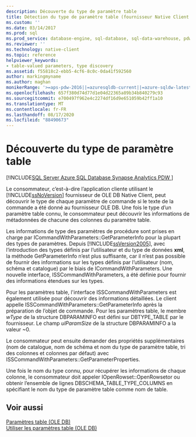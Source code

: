 ```yaml
---
description: Découverte du type de paramètre table
title: Détection du type de paramètre table (fournisseur Native Client OLE DB)
ms.custom: ''
ms.date: 03/14/2017
ms.prod: sql
ms.prod_service: database-engine, sql-database, sql-data-warehouse, pdw
ms.reviewer: ''
ms.technology: native-client
ms.topic: reference
helpviewer_keywords:
- table-valued parameters, type discovery
ms.assetid: f55818c2-ebb5-4cf6-8c0c-0da41f592560
author: markingmyname
ms.author: maghan
monikerRange: '>=aps-pdw-2016||=azuresqldb-current||=azure-sqldw-latest||>=sql-server-2016||=sqlallproducts-allversions||>=sql-server-linux-2017||=azuresqldb-mi-current'
ms.openlocfilehash: 657f380d74d77d1e04d22365a89b34b840279c93
ms.sourcegitcommit: e700497f962e4c2274df16d9e651059b42ff1a10
ms.translationtype: MT
ms.contentlocale: fr-FR
ms.lasthandoff: 08/17/2020
ms.locfileid: "88490673"
---
```

# <a name="table-valued-parameter-type-discovery"></a>Découverte du type de paramètre table
[!INCLUDE[SQL Server Azure SQL Database Synapse Analytics PDW ](../../includes/applies-to-version/sql-asdb-asdbmi-asa-pdw.md)]

  Le consommateur, c’est-à-dire l’application cliente utilisant le [!INCLUDE[ssNoVersion](../../includes/ssnoversion-md.md)] fournisseur de OLE DB Native Client, peut découvrir le type de chaque paramètre de commande si le texte de la commande a été donné au fournisseur OLE DB. Une fois le type d’un paramètre table connu, le consommateur peut découvrir les informations de métadonnées de chacune des colonnes du paramètre table.  
  
 Les informations de type des paramètres de procédure sont prises en charge par ICommandWithParameters::GetParameterInfo pour la plupart des types de paramètres. Depuis [!INCLUDE[ssVersion2005](../../includes/ssversion2005-md.md)], avec l’introduction des types définis par l’utilisateur et du type de données **xml**, la méthode GetParameterInfo n’est plus suffisante, car il n’est pas possible de fournir des informations sur les types définis par l’utilisateur (nom, schéma et catalogue) par le biais de ICommandWithParameters. Une nouvelle interface, ISSCommandWithParameters, a été définie pour fournir des informations étendues sur les types.  
  
 Pour les paramètres table, l'interface ISSCommandWithParameters est également utilisée pour découvrir des informations détaillées. Le client appelle ISSCommandWithParameters::GetParameterInfo après la préparation de l’objet de commande. Pour les paramètres table, le membre *wType* de la structure DBPARAMINFO est défini sur DBTYPE_TABLE par le fournisseur. Le champ *ulParamSize* de la structure DBPARAMINFO a la valeur ~0.  
  
 Le consommateur peut ensuite demander des propriétés supplémentaires (nom de catalogue, nom de schéma et nom du type de paramètre table, tri des colonnes et colonnes par défaut) avec ISSCommandWithParameters::GetParameterProperties.  
  
 Une fois le nom du type connu, pour récupérer les informations de chaque colonne, le consommateur doit appeler IOpenRowset::OpenRowsetor ou obtenir l’ensemble de lignes DBSCHEMA_TABLE_TYPE_COLUMNS en spécifiant le nom du type de paramètre table comme nom de table.  
  
## <a name="see-also"></a>Voir aussi  
 [Paramètres table &#40;OLE DB&#41;](../../relational-databases/native-client-ole-db-table-valued-parameters/table-valued-parameters-ole-db.md)   
 [Utiliser les paramètres table &#40;OLE DB&#41;](../../relational-databases/native-client-ole-db-how-to/use-table-valued-parameters-ole-db.md)  
  
  

